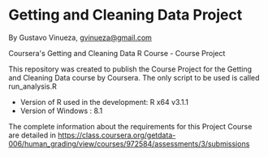 Getting and Cleaning Data Project 
========================================
By Gustavo Vinueza, gvinueza@gmail.com

Coursera's Getting and Cleaning Data R Course - Course Project

This repository was created to publish the Course Project for the Getting and Cleaning Data course by Coursera.
The only script to be used is called run_analysis.R

- Version of R used in the development: R x64 v3.1.1
- Version of Windows : 8.1

The complete information about the requirements for this Project Course are detailed in https://class.coursera.org/getdata-006/human_grading/view/courses/972584/assessments/3/submissions

